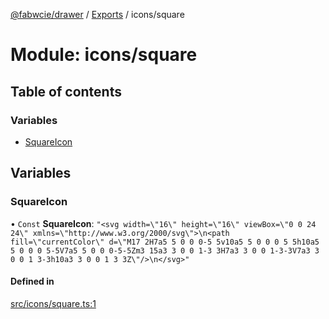[@fabwcie/drawer](../README.md) / [Exports](../modules.md) / icons/square

# Module: icons/square

## Table of contents

### Variables

- [SquareIcon](icons_square.md#squareicon)

## Variables

### SquareIcon

• `Const` **SquareIcon**: ``"<svg width=\"16\" height=\"16\" viewBox=\"0 0 24 24\" xmlns=\"http://www.w3.org/2000/svg\">\n<path fill=\"currentColor\" d=\"M17 2H7a5 5 0 0 0-5 5v10a5 5 0 0 0 5 5h10a5 5 0 0 0 5-5V7a5 5 0 0 0-5-5Zm3 15a3 3 0 0 1-3 3H7a3 3 0 0 1-3-3V7a3 3 0 0 1 3-3h10a3 3 0 0 1 3 3Z\"/>\n</svg>"``

#### Defined in

[src/icons/square.ts:1](https://github.com/fabwcie/drawer/blob/e245821/src/icons/square.ts#L1)

